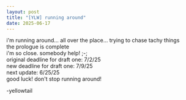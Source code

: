 ```yaml
---
layout: post 
title: "[YLW] running around"
date: 2025-06-17
---
```

i'm running around... all over the place... trying to chase tachy things  
the prologue is complete  
i'm so close. somebody help! ;-;  
original deadline for draft one: 7/2/25  
new deadline for draft one: 7/9/25  
next update: 6/25/25  
good luck! don't stop running around!  

-yellowtail
